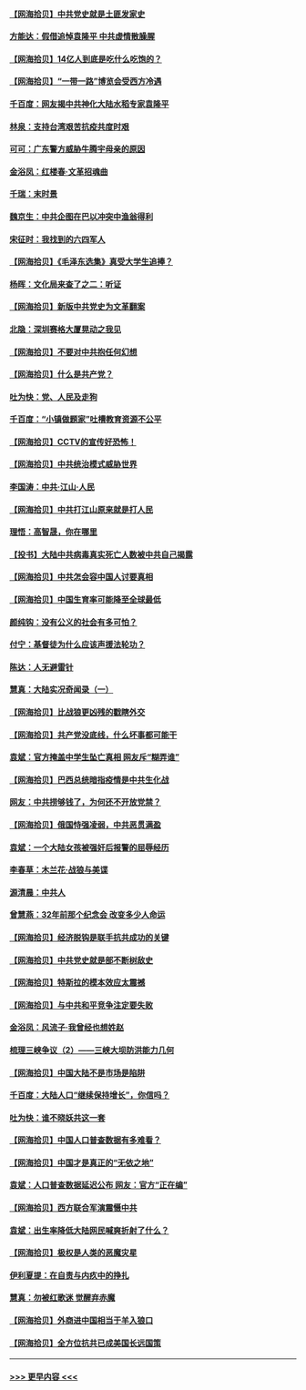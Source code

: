 #### [【网海拾贝】中共党史就是土匪发家史](../pages/nsc993/n12976478.md?t=05271652) 
#### [方能达：假借追悼袁隆平 中共虚情散臊腥](../pages/nsc993/n12976396.md?t=05271652) 
#### [【网海拾贝】14亿人到底是吃什么吃饱的？](../pages/nsc993/n12974125.md?t=05271652) 
#### [【网海拾贝】“一带一路”博览会受西方冷遇](../pages/nsc993/n12971787.md?t=05271652) 
#### [千百度：网友揭中共神化大陆水稻专家袁隆平](../pages/nsc993/n12971733.md?t=05271652) 
#### [林泉：支持台湾艰苦抗疫共度时艰](../pages/nsc993/n12971350.md?t=05271652) 
#### [可可：广东警方威胁牛腾宇母亲的原因](../pages/nsc993/n12971100.md?t=05271652) 
#### [金浴凤：红楼春·文革招魂曲](../pages/nsc993/n12970354.md?t=05271652) 
#### [千瑞：末时景](../pages/nsc993/n12970337.md?t=05271652) 
#### [魏京生：中共企图在巴以冲突中渔翁得利](../pages/nsc993/n12970286.md?t=05271652) 
#### [宋征时：我找到的六四军人](../pages/nsc993/n12970213.md?t=05271652) 
#### [【网海拾贝】《毛泽东选集》真受大学生追捧？](../pages/nsc993/n12968779.md?t=05271652) 
#### [杨晖：文化局来查了之二：听证](../pages/nsc993/n12966528.md?t=05271652) 
#### [【网海拾贝】新版中共党史为文革翻案](../pages/nsc993/n12967526.md?t=05271652) 
#### [北隐：深圳赛格大厦晃动之我见](../pages/nsc993/n12967393.md?t=05271652) 
#### [【网海拾贝】不要对中共抱任何幻想](../pages/nsc993/n12965222.md?t=05271652) 
#### [【网海拾贝】什么是共产党？](../pages/nsc993/n12962781.md?t=05271652) 
#### [吐为快：党、人民及走狗](../pages/nsc993/n12962747.md?t=05271652) 
#### [千百度：“小镇做题家”吐槽教育资源不公平](../pages/nsc993/n12962705.md?t=05271652) 
#### [【网海拾贝】CCTV的宣传好恐怖！](../pages/nsc993/n12959984.md?t=05271652) 
#### [【网海拾贝】中共统治模式威胁世界](../pages/nsc993/n12957622.md?t=05271652) 
#### [李国涛：中共‧江山‧人民](../pages/nsc993/n12957502.md?t=05271652) 
#### [【网海拾贝】中共打江山原来就是打人民](../pages/nsc993/n12954345.md?t=05271652) 
#### [理悟：高智晟，你在哪里](../pages/nsc993/n12953115.md?t=05271652) 
#### [【投书】大陆中共病毒真实死亡人数被中共自己揭露](../pages/nsc993/n12953050.md?t=05271652) 
#### [【网海拾贝】中共怎会容中国人讨要真相](../pages/nsc993/n12952161.md?t=05271652) 
#### [【网海拾贝】中国生育率可能降至全球最低](../pages/nsc993/n12948793.md?t=05271652) 
#### [颜纯钩：没有公义的社会有多可怕？](../pages/nsc993/n12947626.md?t=05271652) 
#### [付宁：基督徒为什么应该声援法轮功？](../pages/nsc993/n12947233.md?t=05271652) 
#### [陈达：人无避雷针](../pages/nsc993/n12947098.md?t=05271652) 
#### [慧真：大陆实况奇闻录（一）](../pages/nsc993/n12945811.md?t=05271652) 
#### [【网海拾贝】比战狼更凶残的戳瞎外交](../pages/nsc993/n12945717.md?t=05271652) 
#### [【网海拾贝】共产党没底线，什么坏事都可能干](../pages/nsc993/n12942090.md?t=05271652) 
#### [袁斌：官方掩盖中学生坠亡真相 网友斥“糊弄谁”](../pages/nsc993/n12942029.md?t=05271652) 
#### [【网海拾贝】巴西总统暗指疫情是中共生化战](../pages/nsc993/n12938999.md?t=05271652) 
#### [网友：中共捞够钱了，为何还不开放党禁？](../pages/nsc993/n12938952.md?t=05271652) 
#### [【网海拾贝】俄国恃强凌弱，中共恶贯满盈](../pages/nsc993/n12936626.md?t=05271652) 
#### [袁斌：一个大陆女孩被强奸后报警的屈辱经历](../pages/nsc993/n12936547.md?t=05271652) 
#### [李春草：木兰花·战狼与美谍](../pages/nsc993/n12935995.md?t=05271652) 
#### [源清晨：中共人](../pages/nsc993/n12935589.md?t=05271652) 
#### [曾慧燕：32年前那个纪念会 改变多少人命运](../pages/nsc993/n12934233.md?t=05271652) 
#### [【网海拾贝】经济脱钩是联手抗共成功的关键](../pages/nsc993/n12934176.md?t=05271652) 
#### [【网海拾贝】中共党史就是部不断树敌史](../pages/nsc993/n12932844.md?t=05271652) 
#### [【网海拾贝】特斯拉的模本效应太震撼](../pages/nsc993/n12925626.md?t=05271652) 
#### [【网海拾贝】与中共和平竞争注定要失败](../pages/nsc993/n12923326.md?t=05271652) 
#### [金浴凤：风流子‧我曾经也想姓赵](../pages/nsc993/n12920911.md?t=05271652) 
#### [梳理三峡争议（2）——三峡大坝防洪能力几何](../pages/nsc993/n12920173.md?t=05271652) 
#### [【网海拾贝】中国大陆不是市场是陷阱](../pages/nsc993/n12920143.md?t=05271652) 
#### [千百度：大陆人口“继续保持增长”，你信吗？](../pages/nsc993/n12918946.md?t=05271652) 
#### [吐为快：谁不晓妖共这一套](../pages/nsc993/n12918941.md?t=05271652) 
#### [【网海拾贝】中国人口普查数据有多难看？](../pages/nsc993/n12917822.md?t=05271652) 
#### [【网海拾贝】中国才是真正的“无依之地”](../pages/nsc993/n12915845.md?t=05271652) 
#### [袁斌：人口普查数据延迟公布 网友：官方“正在编”](../pages/nsc993/n12915748.md?t=05271652) 
#### [【网海拾贝】西方联合军演震慑中共](../pages/nsc993/n12913466.md?t=05271652) 
#### [袁斌：出生率降低大陆网民喊爽折射了什么？](../pages/nsc993/n12913365.md?t=05271652) 
#### [【网海拾贝】极权是人类的恶魔灾星](../pages/nsc993/n12910697.md?t=05271652) 
#### [伊利夏提：在自责与内疚中的挣扎](../pages/nsc993/n12910493.md?t=05271652) 
#### [慧真：勿被红歌迷 觉醒弃赤魔](../pages/nsc993/n12910485.md?t=05271652) 
#### [【网海拾贝】外商进中国相当于羊入狼口](../pages/nsc993/n12908274.md?t=05271652) 
#### [【网海拾贝】全方位抗共已成美国长远国策](../pages/nsc993/n12906878.md?t=05271652) 

----
#### [ >>> 更早内容 <<< ](../indexes/nsc993-earlier.md)
